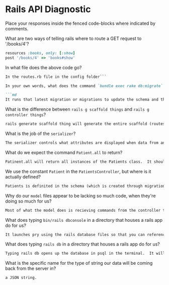 # Rails API Diagnostic

Place your responses inside the fenced code-blocks where indicated by comments.


What are two ways of telling rails where to route a GET request to '/books/4'?

```rb
resources :books, only: [:show]
post '/books/4' => 'books#show'
```

In what file does the above code go?

```md
In the routes.rb file in the config folder```

In your own words, what does the command `bundle exec rake db:migrate` do?

```md
It runs that latest migration or migrations to update the schema and the database.

```

What is the difference between `rails g scaffold things` and
`rails g controller things`?

```md
rails generate scaffold thing will generate the entire scaffold (routes, model, specs, ect.), including the thing's controller, for the object things.  rails genrerate controller things will only generate the things controller.
```

What is the job of the `serializer`?

```md
The serializer controls what attributes are displayed when data from an object is shown.
```

What do we expect the command `Patient.all` to return?

```md
Patinent.all will return all instances of the Patients class.  It should be an array of hashes with whatever attributes Patient has.

```

We use the constant `Patient` in the `PatientsController`, but where is it
actually defined?

```md
Patients is definited in the schema (which is created through migrations).  When we create the class Patient in the database we can then reference is through the Patients controller.
```

Why do our `model` files appear to be lacking so much code, when they're doing
so much for us?

```md
Most of what the model does is recieving commands from the controller then talking to the database to either store, retieve or validate data.  It does a lot but doesn't required much code because of its connection to the controller. It also inherites from Application Record so it doesn't need to spell out all the methods it has available to it.
```

What does typing `bin/rails dbconsole` in a directory that houses a rails app do for
us?

```md
It launches pry using the rails database files so that you can references them, and even make changes to the database using .save straight from the rails console.
```

What does typing `rails db` in a directory that houses a rails app do for us?

```md
Typing rails db opens up the database in psql in the terminal.  It will open whatever database is in the director you are in.
```

What is the specific name for the type of string our data will be coming back
from the server in?

```md
a JSON string.
```

